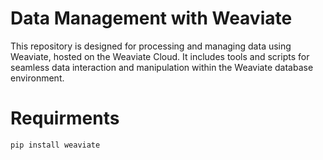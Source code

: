# Data Management with Weaviate
This repository is designed for processing and managing data using Weaviate, hosted on the Weaviate Cloud. It includes tools and scripts for seamless data interaction and manipulation within the Weaviate database environment.

# Requirments
```
pip install weaviate
```
